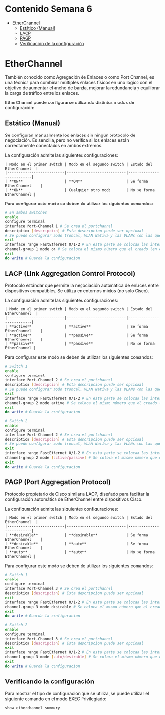 # Contenido Semana 6

- [EtherChannel](#etherchannel)
  - [Estático (Manual)](#estático-manual)
  - [LACP](#lacp-link-aggregation-control-protocol)
  - [PAGP](#pagp-port-aggregation-protocol)
  - [Verificación de la configuración](#verificación-de-la-configuración)

# EtherChannel

También conocido como Agregación de Enlaces o como Port Channel, es una técnica para combinar múltiples enlaces físicos en uno lógico con el objetivo de aumentar el ancho de banda, mejorar la redundancia y equilibrar la carga de tráfico entre los enlaces.

EtherChannel puede configurarse utilizando distintos modos de configuración:

## Estático (Manual)

Se configuran manualmente los enlaces sin ningún protocolo de negociación. Es sencilla, pero no verifica si los enlaces están correctamente conectados en ambos extremos.

La configuración admite las siguientes configuraciones:


    | Modo en el primer switch | Modo en el segundo switch | Estado del EtherChannel  |
    |--------------------------|---------------------------|--------------------------|
    | **ON**                   | **ON**                    | Se forma EtherChannel    |
    | **ON**                   | Cualquier otro modo       | No se forma EtherChannel |


Para configurar este modo se deben de utilizar los siguientes comandos:

```bash
# En ambos switches
enable
configure terminal
interface Port-Channel 1 # Se crea el portchannel
description [descripcion] # Esta descripcion puede ser opcional
# Se puede configurar modo troncal, VLAN Nativa y las VLANs con las que trabajará la interfaz lógica
exit
interface range FastEthernet 0/1-2 # En esta parte se colocan las interfaces que se desean agrupar
channel-group 1 mode on # Se coloca el mismo número que el creado (en este ejemplo 1)
exit
do write # Guarda la configuracion
```

## LACP (Link Aggregation Control Protocol)

Protocolo estándar que permite la negociación automática de enlaces entre dispositivos compatibles. Se utiliza en entornos mixtos (no solo Cisco).

La configuración admite las siguientes configuraciones:


    | Modo en el primer switch | Modo en el segundo switch | Estado del EtherChannel  |
    |--------------------------|---------------------------|--------------------------|
    | **active**               | **active**                | Se forma EtherChannel    |
    | **active**               | **passive**               | Se forma EtherChannel    |
    | **passive**              | **passive**               | No se forma EtherChannel |

Para configurar este modo se deben de utilizar los siguientes comandos:

```bash
# Switch 1
enable
configure terminal
interface Port-Channel 2 # Se crea el portchannel
description [descripcion] # Esta descripcion puede ser opcional
# Se puede configurar modo troncal, VLAN Nativa y las VLANs con las que trabajará la interfaz lógica
exit
interface range FastEthernet 0/1-2 # En esta parte se colocan las interfaces que se desean agrupar
channel-group 2 mode active # Se coloca el mismo número que el creado (en este ejemplo 2)
exit
do write # Guarda la configuracion

# Switch 2
enable
configure terminal
interface Port-Channel 2 # Se crea el portchannel
description [descripcion] # Esta descripcion puede ser opcional
# Se puede configurar modo troncal, VLAN Nativa y las VLANs con las que trabajará la interfaz lógica
exit
interface range FastEthernet 0/1-2 # En esta parte se colocan las interfaces que se desean agrupar
channel-group 2 mode [active/passive] # Se coloca el mismo número que el creado (en este ejemplo 2)
exit
do write # Guarda la configuracion
```

## PAGP (Port Aggregation Protocol)

Protocolo propietario de Cisco similar a LACP, diseñado para facilitar la configuración automática de EtherChannel entre dispositivos Cisco.

La configuración admite las siguientes configuraciones:


    | Modo en el primer switch | Modo en el segundo switch | Estado del EtherChannel  |
    |--------------------------|---------------------------|--------------------------|
    | **desirable**            | **desirable**             | Se forma EtherChannel    |
    | **desirable**            | **auto**                  | Se forma EtherChannel    |
    | **auto**                 | **auto**                  | No se forma EtherChannel |

Para configurar este modo se deben de utilizar los siguientes comandos:

```bash
# Switch 1
enable
configure terminal
interface Port-Channel 3 # Se crea el portchannel
description [descripcion] # Esta descripcion puede ser opcional
exit
interface range FastEthernet 0/1-2 # En esta parte se colocan las interfaces que se desean agrupar
channel-group 3 mode desirable # Se coloca el mismo número que el creado (en este ejemplo 3)
exit
do write # Guarda la configuracion

# Switch 2
enable
configure terminal
interface Port-Channel 3 # Se crea el portchannel
description [descripcion] # Esta descripcion puede ser opcional
exit
interface range FastEthernet 0/1-2 # En esta parte se colocan las interfaces que se desean agrupar
channel-group 3 mode [auto/desirable] # Se coloca el mismo número que el creado (en este ejemplo 3)
exit
do write # Guarda la configuracion
```
## Verificando la configuración

Para mostrar el tipo de configuración que se utiliza, se puede utilizar el siguiente comando en el modo EXEC Privilegiado:

```bash
show etherchannel summary
```
